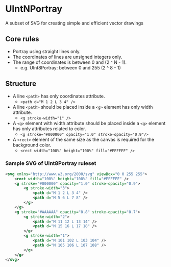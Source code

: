# UIntNPortray

A subset of SVG for creating simple and efficient vector drawings

## Core rules

- Portray using straight lines only.
- The coordinates of lines are unsigned integers only.
- The range of coordinates is between 0 and (2 ^ N - 1).
  - e.g. UInt8Portray: between 0 and 255 (2 ^ 8 - 1)

## Structure

- A line `<path>` has only coordinates attribute.
  - ```<path d="M 1 2 L 3 4" />```
- A line `<path>` should be placed inside a `<g>` element has only width attribute.
  - ```<g stroke-width="1" />```
- A `<g>` element with width attribute should be placed inside a `<g>` element has only attributes related to color.
  - ```<g stroke="#000000" opacity="1.0" stroke-opacity="0.9"/>```
- A `<rect>` element of the same size as the canvas is required for the background color.
  - ```<rect width="100%" height="100%" fill="#FFFFFF" />```

### Sample SVG of UInt8Portray ruleset

```xml
<svg xmlns="http://www.w3.org/2000/svg" viewBox="0 0 255 255">
    <rect width="100%" height="100%" fill="#FFFFFF" />
    <g stroke="#000000" opacity="1.0" stroke-opacity="0.9">
        <g stroke-width="3">
            <path d="M 1 2 L 3 4" />
            <path d="M 5 6 L 7 8" />
        </g>
    </g>
    <g stroke="#AAAAAA" opacity="0.8" stroke-opacity="0.7">
        <g stroke-width="2">
            <path d="M 11 12 L 13 14" />
            <path d="M 15 16 L 17 18" />
        </g>
        <g stroke-width="1">
            <path d="M 101 102 L 103 104" />
            <path d="M 105 106 L 107 108" />
        </g>
    </g>
</svg>
```
